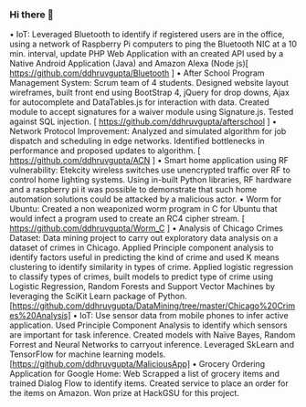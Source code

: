### Hi there 👋

<!--
**ddhruvgupta/ddhruvgupta** is a ✨ _special_ ✨ repository because its `README.md` (this file) appears on your GitHub profile.

Here are some ideas to get you started:

- 🔭 I’m currently working on ...
- 🌱 I’m currently learning ...
- 👯 I’m looking to collaborate on ...
- 🤔 I’m looking for help with ...
- 💬 Ask me about ...
- 📫 How to reach me: ...
- 😄 Pronouns: ...
- ⚡ Fun fact: ...
-->


•	IoT: Leveraged Bluetooth to identify if registered users are in the office, using a network of Raspberry Pi computers to ping the Bluetooth NIC at a 10 min. interval, update PHP Web Application with an created API used by a Native Android Application (Java) and Amazon Alexa (Node js)[ https://github.com/ddhruvgupta/Bluetooth ]
•	After School Program Management System: Scrum team of 4 students. Designed website layout wireframes, built front end using BootStrap 4, jQuery for drop downs, Ajax for autocomplete and DataTables.js for interaction with data. Created module to accept signatures for a waiver module using Signature.js. Tested against SQL injection. [ https://github.com/ddhruvgupta/afterschool ]
•	Network Protocol Improvement: Analyzed and simulated algorithm for job dispatch and scheduling in edge networks. Identified bottlenecks in performance and proposed updates to algorithm. [ https://github.com/ddhruvgupta/ACN ]
•	Smart home application using RF vulnerability: Etekcity wireless switches use unencrypted traffic over RF to control home lighting systems. Using in-built Python libraries, RF hardware and a raspberry pi it was possible to demonstrate that such home automation solutions could be attacked by a malicious actor.
•	Worm for Ubuntu: Created a non weaponized worm program in C for Ubuntu that would infect a program used to create an RC4 cipher stream. [ https://github.com/ddhruvgupta/Worm_C ]
•	Analysis of Chicago Crimes Dataset: Data mining project to carry out exploratory data analysis on a dataset of crimes in Chicago. Applied Principle component analysis to identify factors useful in predicting the kind of crime and used K means clustering to identify similarity in types of crime. Applied logistic regression to classify types of crimes, built models to predict type of crime using Logistic Regression, Random Forests and Support Vector Machines by leveraging the SciKit Learn package of Python. [https://github.com/ddhruvgupta/DataMining/tree/master/Chicago%20Crimes%20Analysis]
•	IoT: Use sensor data from mobile phones to infer active application. Used Principle Component Analysis to identify which sensors are important for task inference. Created models with Naïve Bayes, Random Forrest and Neural Networks to carryout inference. Leveraged SkLearn and TensorFlow for machine learning models.  [https://github.com/ddhruvgupta/MaliciousApp]
•	Grocery Ordering Application for Google Home: Web Scrapped a list of grocery items and trained Dialog Flow to identify items. Created service to place an order for the items on Amazon. Won prize at HackGSU for this project. 
